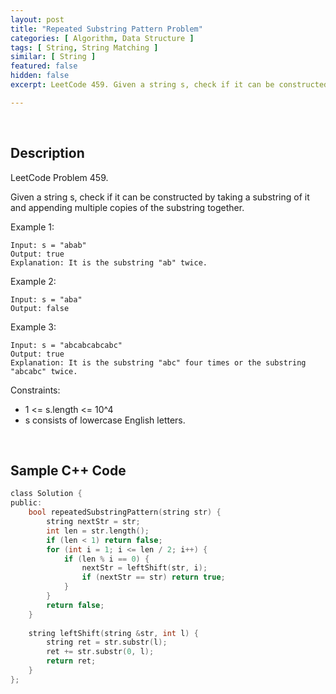 ```yaml
---
layout: post
title: "Repeated Substring Pattern Problem"
categories: [ Algorithm, Data Structure ]
tags: [ String, String Matching ]
similar: [ String ]
featured: false
hidden: false
excerpt: LeetCode 459. Given a string s, check if it can be constructed by taking a substring of it and appending multiple copies of the substring together.

---
```


<br />

## Description

LeetCode Problem 459.

Given a string s, check if it can be constructed by taking a substring of it and appending multiple copies of the substring together.

Example 1:
```
Input: s = "abab"
Output: true
Explanation: It is the substring "ab" twice.
```

Example 2:
```
Input: s = "aba"
Output: false
```

Example 3:
```
Input: s = "abcabcabcabc"
Output: true
Explanation: It is the substring "abc" four times or the substring "abcabc" twice.
```

Constraints:
* 1 <= s.length <= 10^4
* s consists of lowercase English letters.

<br />

## Sample C++ Code


```c
class Solution {
public:
    bool repeatedSubstringPattern(string str) {
        string nextStr = str;
        int len = str.length();
        if (len < 1) return false;
        for (int i = 1; i <= len / 2; i++) {
            if (len % i == 0) {
                nextStr = leftShift(str, i);
                if (nextStr == str) return true;
            }
        }
        return false;
    }
    
    string leftShift(string &str, int l) {
        string ret = str.substr(l);
        ret += str.substr(0, l);
        return ret;
    }
};
```


